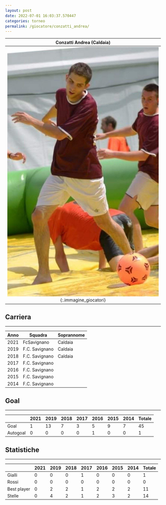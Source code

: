 ```yaml
---
layout: post
date: 2022-07-01 16:03:37.570447
categories: torneo
permalink: /giocatore/conzatti_andrea/
---
```

<link rel='stylesheets' href='./../assets/giocatori.css'>

| Conzatti Andrea (Caldaia) |
|:-----:|
| ![Immagine mancante]('./../../assets/giocatori/conzatti_andrea.png){:.immagine_giocatori} |


## Carriera
----

|Anno|Squadra|Soprannome|
|:---:|---|---|
|2021|FcSavignano|Caldaia|
|2019|F.C. Savignano|Caldaia|
|2018|F.C. Savignano|Caldaia|
|2017|F.C. Savignano||
|2016|F.C. Savignano||
|2015|F.C. Savignano||
|2014|F.C. Savignano||


## Goal
----

| |2021|2019|2018|2017|2016|2015|2014| Totale |
|---|---|---|---|---|---|---|---|---|
|Goal|1|13|7|3|5|9|7|45|
|Autogoal|0|0|0|0|1|0|0|1|


## Statistiche
----

| |2021|2019|2018|2017|2016|2015|2014| Totale |
|---|---|---|---|---|---|---|---|---|
|Gialli|0|0|0|1|0|0|0|1|
|Rossi|0|0|0|0|0|0|0|0|
|Best player|0|2|2|1|2|2|2|11|
|Stelle|0|4|2|1|2|3|2|14|